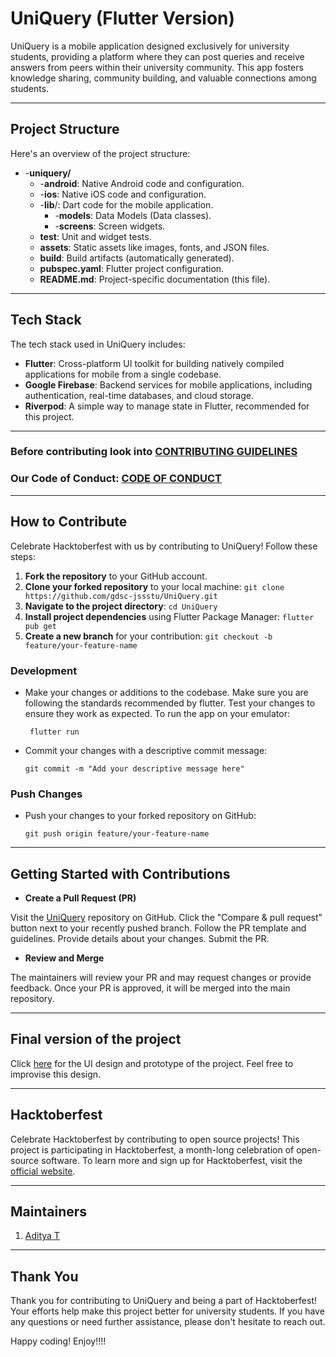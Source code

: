 # UniQuery  (Flutter Version)

UniQuery is a mobile application designed exclusively for university students, providing a platform where they can post queries and receive answers from peers within their university community. This app fosters knowledge sharing, community building, and valuable connections among students.

---

## Project Structure

Here's an overview of the project structure:

- -**uniquery/**
   - -**android**: Native Android code and configuration.
	- -**ios**: Native iOS code and configuration.
	- -**lib**/: Dart code for the mobile application.
      - -**models**: Data Models (Data classes).
      - -**screens**: Screen widgets.
	- **test**: Unit and widget tests.
	- **assets**: Static assets like images, fonts, and JSON files.
	- **build**: Build artifacts (automatically generated).
	- **pubspec.yaml**: Flutter project configuration.
	- **README.md**: Project-specific documentation (this file).

---

## Tech Stack

The tech stack used in UniQuery includes:

- **Flutter**: Cross-platform UI toolkit for building natively compiled applications for mobile from a single codebase.
- **Google Firebase**: Backend services for mobile applications, including authentication, real-time databases, and cloud storage.
- **Riverpod**: A simple way to manage state in Flutter, recommended for this project.

---

### Before contributing look into [CONTRIBUTING GUIDELINES](./CONTIBUTING.md)
### Our Code of Conduct: [CODE OF CONDUCT](./CODE_OF_CONDUCT.md)

---
## How to Contribute

Celebrate Hacktoberfest with us by contributing to UniQuery! Follow these steps:

1. **Fork the repository** to your GitHub account.
2. **Clone your forked repository** to your local machine: `git clone https://github.com/gdsc-jssstu/UniQuery.git`
3. **Navigate to the project directory**: `cd UniQuery`
4. **Install project dependencies** using Flutter Package Manager: `flutter pub get`
5. **Create a new branch** for your contribution: `git checkout -b feature/your-feature-name`

### Development

- Make your changes or additions to the codebase. Make sure you are following the standards recommended by flutter. Test your changes to ensure they work as expected. To run the app on your emulator:

  ` 
   flutter run
   `

- Commit your changes with a descriptive commit message:

  
    `git commit -m "Add your descriptive message here"`
  

### Push Changes

- Push your changes to your forked repository on GitHub:
  
  `git push origin feature/your-feature-name`

---

## Getting Started with Contributions

- **Create a Pull Request (PR)**

Visit the [UniQuery](https://github.com/gdsc-jssstu/UniQuery) repository on GitHub.
Click the "Compare & pull request" button next to your recently pushed branch.
Follow the PR template and guidelines. Provide details about your changes.
Submit the PR.

- **Review and Merge**

The maintainers will review your PR and may request changes or provide feedback.
Once your PR is approved, it will be merged into the main repository.

---

## Final version of the project


Click [here](https://www.figma.com/proto/s1BLfGwXi8i2PXLs74ears/Uni-Query?type=design&node-id=68-51&t=8fkU3YPry30jn0dm-1&scaling=scale-down&page-id=0%3A1&starting-point-node-id=68%3A51&mode=design) for the UI design and prototype of the project.
Feel free to improvise this design.

---

## Hacktoberfest

Celebrate Hacktoberfest by contributing to open source projects! This project is participating in Hacktoberfest, a month-long celebration of open-source software. To learn more and sign up for Hacktoberfest, visit the [official website](https://hacktoberfest.digitalocean.com/).

---

## Maintainers
1) [Aditya T](https://github.com/AdityaT-19)

---
## Thank You

Thank you for contributing to UniQuery and being a part of Hacktoberfest! Your efforts help make this project better for university students. If you have any questions or need further assistance, please don't hesitate to reach out.

Happy coding!
Enjoy!!!!
